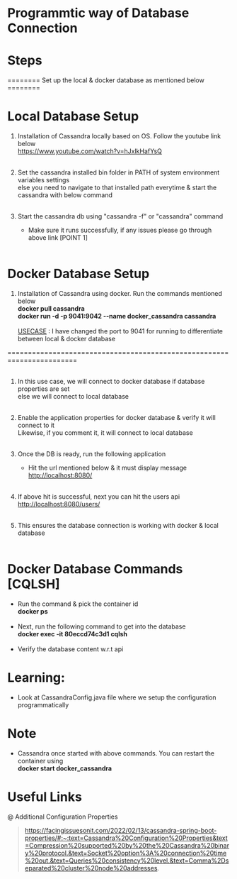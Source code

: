 # Programmtic way of Database Connection

# Steps

======== Set up the local & docker database as mentioned below ========

# Local Database Setup
1. Installation of Cassandra locally based on OS. Follow the youtube link below <br>
	<a href="https://www.youtube.com/watch?v=hJxlkHafYsQ">https://www.youtube.com/watch?v=hJxlkHafYsQ</a>
<br><br>

2. Set the cassandra installed bin folder in PATH of system environment variables settings <br>
   else you need to navigate to that installed path everytime & start the cassandra with below command
<br><br>

3. Start the cassandra db using "cassandra -f" or "cassandra" command <br>
	- Make sure it runs successfully, if any issues please go through above link [POINT 1]
<br><br>

# Docker Database Setup
1. Installation of Cassandra using docker. Run the commands mentioned below <br>
	<b> docker pull cassandra <br>
		docker run -d -p 9041:9042 --name docker_cassandra cassandra </b> <br><br>
<u>USECASE</u> : I have changed the port to 9041 for running to differentiate between local & docker database	

=======================================================================
<br><br>

1. In this use case, we will connect to docker database if database properties are set 
<br> else we will connect to local database
<br><br>

2. Enable the application properties for docker database & verify it will connect to it
<br> Likewise, if you comment it, it will connect to local database
<br><br>

3. Once the DB is ready, run the following application <br>
	- Hit the url mentioned below & it must display message <br>
	<a href="http://localhost:8080/">http://localhost:8080/</a>
<br><br>

4. If above hit is successful, next you can hit the users api <br>
	<a href="http://localhost:8080/users">http://localhost:8080/users/</a>
<br><br>

5. This ensures the database connection is working with docker & local database
<br><br>

# Docker Database Commands [CQLSH]
- Run the command & pick the container id <br>
<b> docker ps </b>
<br><br>
- Next, run the following command to get into the database <br>
<b> docker exec -it 80eccd74c3d1  cqlsh </b>
<br><br>
- Verify the database content w.r.t api

# Learning: 
- Look at CassandraConfig.java file where we setup the configuration programmatically

# Note
- Cassandra once started with above commands. You can restart the container using <br>
	<b> docker start docker_cassandra </b>

# Useful Links
@ Additional Configuration Properties

> https://facingissuesonit.com/2022/02/13/cassandra-spring-boot-properties/#:~:text=Cassandra%20Configuration%20Properties&text=Compression%20supported%20by%20the%20Cassandra%20binary%20protocol.&text=Socket%20option%3A%20connection%20time%20out.&text=Queries%20consistency%20level.&text=Comma%2Dseparated%20cluster%20node%20addresses.
